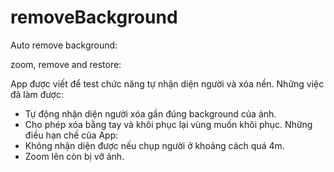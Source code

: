 # removeBackground

Auto remove background:


zoom, remove and restore:


App được viết để test chức năng tự nhận diện người và xóa nền.
Những việc đã làm được:
 - Tự động nhận diện người xóa gần đúng background của ảnh.
 - Cho phép xóa bằng tay và khôi phục lại vùng muốn khôi phục.
Những điều hạn chế của App:
 - Không nhận diện được nếu chụp người ở khoảng cách quá 4m.
 - Zoom lên còn bị vỡ ảnh.
